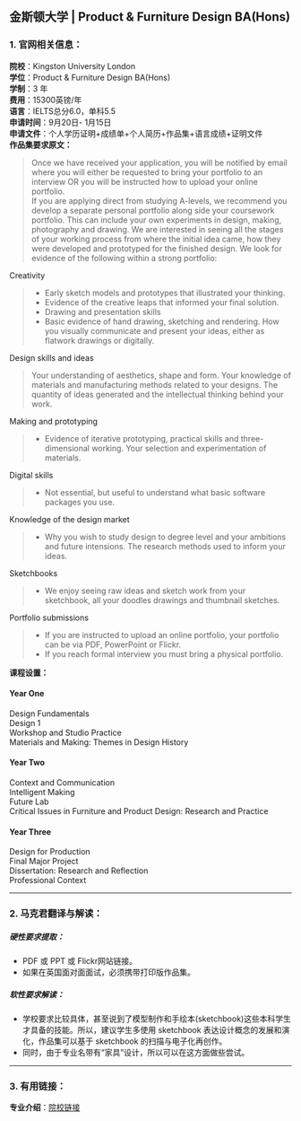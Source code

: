## 金斯顿大学 | Product & Furniture Design BA(Hons)



### 1. 官网相关信息：

**院校**：Kingston University London  
**学位**：Product & Furniture Design BA(Hons)  
**学制**：3 年  
**费用**：15300英镑/年  
**语言**：IELTS总分6.0，单科5.5  
**申请时间**：9月20日- 1月15日    
**申请文件**：个人学历证明+成绩单+个人简历+作品集+语言成绩+证明文件  
**作品集要求原文：**   

> Once we have received your application, you will be notified by email where you will either be requested to bring your portfolio to an interview OR you will be instructed how to upload your online portfolio.  
> If you are applying direct from studying A-levels, we recommend you develop a separate personal portfolio along side your coursework portfolio. This can include your own experiments in design, making, photography and drawing. We are interested in seeing all the stages of your working process from where the initial idea came, how they were developed and prototyped for the finished design.
> We look for evidence of the following within a strong portfolio:  

Creativity
> - Early sketch models and prototypes that illustrated your thinking.
> - Evidence of the creative leaps that informed your final solution.
> - Drawing and presentation skills
> - Basic evidence of hand drawing, sketching and rendering. How you visually communicate and present your ideas, either as flatwork drawings or digitally.  

Design skills and ideas
> Your understanding of aesthetics, shape and form. Your knowledge of materials and manufacturing methods related to your designs. The quantity of ideas generated and the intellectual thinking behind your work.

Making and prototyping
> - Evidence of iterative prototyping, practical skills and three-dimensional working. Your selection and experimentation of materials.

Digital skills  
> - Not essential, but useful to understand what basic software packages you use.

Knowledge of the design market
> - Why you wish to study design to degree level and your ambitions and future intensions. The research methods used to inform your ideas.

Sketchbooks
> - We enjoy seeing raw ideas and sketch work from your sketchbook, all your doodles drawings and thumbnail sketches.

Portfolio submissions
> - If you are instructed to upload an online portfolio, your portfolio can be via PDF, PowerPoint or Flickr.
> - If you reach formal interview you must bring a physical portfolio.

**课程设置：**  

#### Year One  
Design Fundamentals  
Design 1  
Workshop and Studio Practice  
Materials and Making: Themes in Design History
#### Year Two  
Context and Communication  
Intelligent Making  
Future Lab  
Critical Issues in Furniture and Product Design: Research and Practice  
#### Year Three  
Design for Production  
Final Major Project  
Dissertation: Research and Reflection  
Professional Context

---


### 2. 马克君翻译与解读：

##### 硬性要求提取：
- PDF 或 PPT 或 Flickr网站链接。  
- 如果在英国面对面面试，必须携带打印版作品集。  

##### 软性要求解读：
- 学校要求比较具体，甚至说到了模型制作和手绘本(sketchbook)这些本科学生才具备的技能。所以，建议学生多使用 sketchbook 表达设计概念的发展和演化，作品集可以基于 sketchbook 的扫描与电子化再创作。  
- 同时，由于专业名带有“家具”设计，所以可以在这方面做些尝试。  


---


### 3. 有用链接：

**专业介绍**：[院校链接](https://www.kingston.ac.uk/undergraduate-course/product-furniture-design/)  
